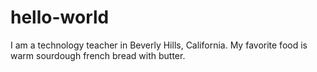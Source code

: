 # hello-world
I am a technology teacher in Beverly Hills, California.
My favorite food is warm sourdough french bread with butter.
